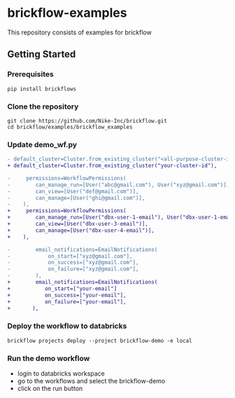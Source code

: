 # brickflow-examples
This repository consists of examples for brickflow

## Getting Started

### Prerequisites
```shell
pip install brickflows
```
### Clone the repository

```shell
git clone https://github.com/Nike-Inc/brickflow.git
cd brickflow/examples/brickflow_examples
```

### Update demo_wf.py
```diff
- default_cluster=Cluster.from_existing_cluster("<all-purpose-cluster-id>"),
+ default_cluster=Cluster.from_existing_cluster("your-cluster-id"),
```
```diff
-     permissions=WorkflowPermissions(
-        can_manage_run=[User("abc@gmail.com"), User("xyz@gmail.com")],
-        can_view=[User("def@gmail.com")],
-        can_manage=[User("ghi@gmail.com")],
-    ),
+     permissions=WorkflowPermissions(
+        can_manage_run=[User("dbx-user-1-email"), User("dbx-user-1-email")],
+        can_view=[User("dbx-user-3-email")],
+        can_manage=[User("dbx-user-4-email")],
+    ),
```

```diff
-        email_notifications=EmailNotifications(
-            on_start=["xyz@gmail.com"],
-            on_success=["xyz@gmail.com"],
-            on_failure=["xyz@gmail.com"],
-        ),
+        email_notifications=EmailNotifications(
+           on_start=["your-email"]
+           on_success=["your-email"],
+           on_failure=["your-email"],
+       ),
```

### Deploy the workflow to databricks
```shell
brickflow projects deploy --project brickflow-demo -e local
```

### Run the demo workflow
- login to databricks workspace
- go to the workflows and select the brickflow-demo
- click on the run button
